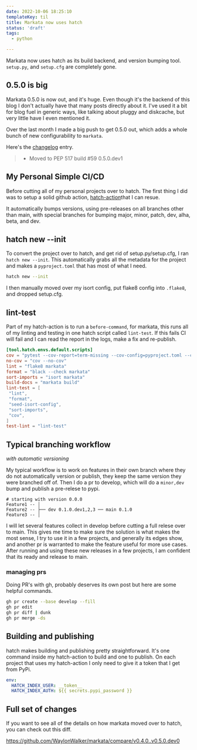 ```yaml
---
date: 2022-10-06 18:25:10
templateKey: til
title: Markata now uses hatch
status: 'draft'
tags:
  - python

---
```


Markata now uses hatch as its build backend, and version bumping tool.
`setup.py`, and `setup.cfg` are completely gone.

## 0.5.0 is big

Markata 0.5.0 is now out, and it's huge.  Even though it's the backend of this
blog I don't actually have that many posts directly about it.  I've used it a
bit for blog fuel in generic ways, like talking about pluggy and diskcache, but
very little have I even mentioned it.

Over the last month I made a big push to get 0.5.0 out, which adds a whole
bunch of new configurability to `markata`.

Here's the [changelog](https://markata.dev/changelog/) entry.

> * Moved to PEP 517 build #59 0.5.0.dev1

## My Personal Simple CI/CD

Before cutting all of my personal projects over to hatch.  The first thing I
did was to setup a solid github action,
[hatch-action](https://github.com/WaylonWalker/hatch-action)that I can resue.

It automatically bumps versions, using pre-releases on all branches other than
main, with special branches for bumping major, minor, patch, dev, alha, beta,
and dev.

## hatch new --init

To convert the project over to hatch, and get rid of setup.py/setup.cfg, I ran
`hatch new --init`.  This automatically grabs all the metadata for the project
and makes a `pyproject.toml` that has most of what I need.

``` bash
hatch new --init
```

I then manually moved over my isort config, put flake8 config into `.flake8`,
and dropped setup.cfg.

## lint-test

Part of my hatch-action is to run a `before-command`, for markata, this runs
all of my linting and testing in one hatch script called `lint-test`.  If this
fails CI will fail and I can read the report in the logs, make a fix and
re-publish.

``` toml
[tool.hatch.envs.default.scripts]
cov = "pytest --cov-report=term-missing --cov-config=pyproject.toml --cov=markata --cov=tests"
no-cov = "cov --no-cov"
lint = "flake8 markata"
format = "black --check markata"
sort-imports = "isort markata"
build-docs = "markata build"
lint-test = [
 "lint",
 "format",
 "seed-isort-config",
 "sort-imports",
 "cov",
]
test-lint = "lint-test"
```

## Typical branching workflow
_with automatic versioning_

My typical workflow is to work on features in their own branch where they do
not automatically version or publish, they keep the same version they were
branched off of.  Then I do a pr to develop, which will do a `minor,dev` bump
and publish a pre-relese to pypi.

``` text
# starting with version 0.0.0
Feature1 -- │
Feature2 -- ├── dev 0.1.0.dev1,2,3 ── main 0.1.0
Feature3 -- │
```

I will let several features collect in develop before cutting a full relese
over to main.  This gives me time to make sure the solution is what makes the
most sense, I try to use it in a few projects, and generally its edges show,
and another pr is warranted to make the feature useful for more use cases.
After running and using these new releases in a few projects, I am confident
that its ready and release to main.

### managing prs

Doing PR's with gh, probably deserves its own post but here are some helpful
commands.

``` bash
gh pr create --base develop --fill
gh pr edit
gh pr diff | dunk
gh pr merge -ds
```

## Building and publishing

hatch makes building and publishing pretty straightforward.  It's one command
inside my hatch-action to build and one to publish.  On each project that uses
my hatch-action I only need to give it a token that I get from PyPi.

``` yaml
env:
  HATCH_INDEX_USER: __token__
  HATCH_INDEX_AUTH: ${{ secrets.pypi_password }}
```

## Full set of changes

If you want to see all of the details on how markata moved over to hatch, you can check out this diff.

https://github.com/WaylonWalker/markata/compare/v0.4.0..v0.5.0.dev0
